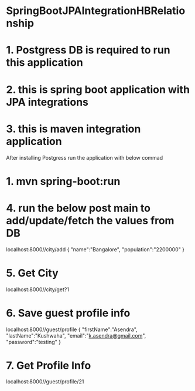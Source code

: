 # SpringBootJPAIntegrationHBRelationship
# 1. Postgress DB is required to run this application
# 2. this is spring boot application with JPA integrations
# 3. this is maven integration application
After installing Postgress run the application with below commad
   # 1. mvn spring-boot:run
# 4. run the below post main to add/update/fetch the values from DB

localhost:8000//city/add
{
	"name":"Bangalore",
	"population":"2200000"
}
# 5. Get City

localhost:8000//city/get?1
# 6. Save guest profile info

localhost:8000//guest/profile
{
"firstName":"Asendra",
"lastName":"Kushwaha",
"email":"k.asendra@gmail.com",
"password":"testing"
}
# 7. Get Profile Info

localhost:8000//guest/profile/21
    
